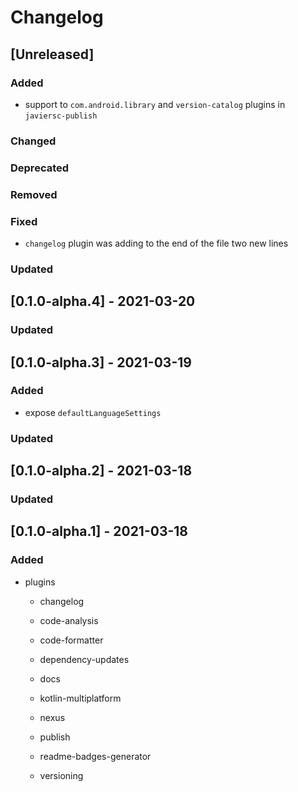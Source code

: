 # Changelog

## [Unreleased]

### Added

- support to `com.android.library` and `version-catalog` plugins in `javiersc-publish`

### Changed

### Deprecated

### Removed

### Fixed

- `changelog` plugin was adding to the end of the file two new lines

### Updated

## [0.1.0-alpha.4] - 2021-03-20

### Updated

## [0.1.0-alpha.3] - 2021-03-19

### Added

- expose `defaultLanguageSettings`

### Updated

## [0.1.0-alpha.2] - 2021-03-18

### Updated

## [0.1.0-alpha.1] - 2021-03-18

### Added

- plugins

    - changelog

    - code-analysis

    - code-formatter

    - dependency-updates

    - docs

    - kotlin-multiplatform

    - nexus

    - publish

    - readme-badges-generator

    - versioning
